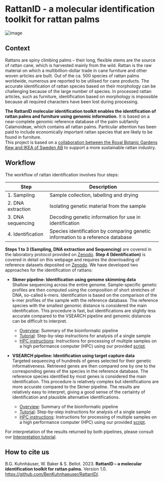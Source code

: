 # RattanID - a molecular identification toolkit for rattan palms

![image](https://user-images.githubusercontent.com/56020162/231502405-1e07a2e3-d497-442d-985c-9d67ab1b3032.png)

## Context
Rattans are spiny climbing palms – their long, flexible stems are the source of rattan cane, which is harvested mainly from the wild. Rattan is the raw material on which a multibillion-dollar trade in cane furniture and other woven articles are built. Out of the ca. 500 species of rattan palms worldwide, numerous are reported to be utilised for cane products. The accurate identification of rattan species based on their morphology can be challenging because of the large number of species. In processed rattan articles, such as furniture, identification based on morphology is impossible because all required characters have been lost during processing.

**The RattanID molecular identification toolkit enables the identification of rattan palms and furniture using genomic information.** It is based on a near-complete genomic reference database of the palm subfamily Calamoideae, which contains all rattan palms. Particular attention has been paid to include economically important rattan species that are likely to be found in furniture.  
This project is based on a [collaboration between the Royal Botanic Gardens Kew and IKEA of Sweden AB](https://www.kew.org/science/our-science/projects/sustainable-rattan) to support a more sustainable rattan industry.
  
## Workflow
The workflow of rattan identification involves four steps:  

| Step | Description
| --- | ---
| 1. Sampling | Sample collection, labelling and drying
| 2. DNA extraction | Isolating genetic material from the sample
| 3. DNA sequencing | Decoding genetic information for use in identification
| 4. Identification | Species identification by comparing genetic information to a reference database  
  
**Steps 1 to 3 (Sampling, DNA extraction and Sequencing)** are covered in the laboratory protocol provided on [Zenodo](https://doi.org/10.5281/zenodo.7733000). **Step 4 (Identification)** is covered in detail on this webpage and requires the downloading of reference datasets deposited on [Zenodo](https://doi.org/10.5281/zenodo.7733000). We have developed two approaches for the identification of rattans:
- **Skmer pipeline: Identification using genome skimming data**  
Shallow sequencing across the entire genome. Sample-specific genetic profiles are then computed using the composition of short stretches of DNA, so-called k-mers. Identification is based on the comparison of the k-mer profiles of the sample with the reference database. The reference species with the smallest genomic distance is considered the main identification. This procedure is fast, but identifications are slightly less accurate compared to the VSEARCH pipeline and genomic distances can be difficult to interpret.
  * [Overview](Skmer_Pipeline): Summary of the bioinformatic pipeline
  * [Tutorial](Skmer_Pipeline/Tutorial.md): Step-by-step instructions for analysis of a single sample
  * [HPC instructions](Skmer_Pipeline/Slurm_Instructions.md): Instructions for processing of multiple samples on a high performance computer (HPC) using our provided [script](Skmer_Pipeline/skmer_raw_to_query.sh).
  
- **VSEARCH pipeline: Identification using target capture data**  
Targeted sequencing of hundreds of genes selected for their genetic informativeness. Retrieved genes are then compared one by one to the corresponding genes of the species in the reference database. The reference species identified by most genes is considered the main identification. This procedure is relatively complex but identifications are more accurate compared to the Skmer pipeline. The results are relatively easy to interpret, giving a good sense of the certainty of identification and plausible alternative identifications.  
  * [Overview](VSEARCH_Pipeline): Summary of the bioinformatic pipeline
  * [Tutorial](VSEARCH_Pipeline/Tutorial.md): Step-by-step instructions for analysis of a single sample
  * [HPC instructions](VSEARCH_Pipeline/Slurm_Instructions.md): Instructions for  processing of multiple samples on a high performance computer (HPC) using our provided [script](VSEARCH_Pipeline/vsearch_raw_to_query.sh).  

For interpretation of the results returned by both pipelines, please consult our [Interpretation tutorial](Interpretation_Tutorial.md).
  
## How to cite us
B.G. Kuhnhäuser, W. Baker & S. Bellot. 2023. **RattanID – a molecular identification toolkit for rattan palms.** Version 1.0. https://github.com/BenKuhnhaeuser/RattanID/. 
